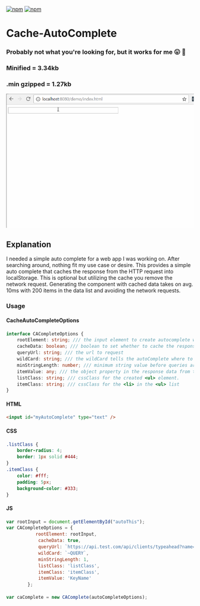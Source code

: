 [![npm](https://img.shields.io/npm/v/cache-autocomplete.svg)](https://www.npmjs.com/package/cache-autocomplete)
[![npm](https://img.shields.io/npm/dt/cache-autocomplete.svg?label=npm%20downloads)](https://www.npmjs.com/package/cache-autocomplete)
# Cache-AutoComplete
### Probably not what you're looking for, but it works for me :stuck_out_tongue: :poop:

### Minified = 3.34kb 
### .min gzipped = 1.27kb

![CacheAutoComplete](screens/cacheAutoComplete.gif)

## Explanation
I needed a simple auto complete for a web app I was working on.
After searching around, nothing fit my use case or desire. 
This provides a simple auto complete that caches the response 
from the HTTP request into localStorage. This is optional but utilizing
the cache you remove the network request. Generating the component with
cached data takes on avg. 10ms with 200 items in the data list and avoiding
the network requests.

### Usage


#### CacheAutoCompleteOptions 
```ts
interface CACompleteOptions {
    rootElement: string; /// the input element to create autocomplete with
    cacheData: boolean; /// boolean to set whether to cache the response
    queryUrl: string; /// the url to request
    wildCard: string; /// the wildCard tells the autoComplete where to inject the root element's value into the query
    minStringLength: number; /// minimum string value before queries are sent for autocompletion.
    itemValue: any; /// the object property in the response data from the server.
    listClass: string; /// cssClass for the created <ul> element.
    itemClass: string; /// cssClass for the <li> in the <ul> list
}
```
#### HTML
```html
<input id="myAutoComplete" type="text" />
```
#### CSS
```css
.listClass {
    border-radius: 4;
    border: 1px solid #444;
}
.itemClass {
    color: #fff;
    padding: 5px;
    background-color: #333;
}
```
#### JS
```js
var rootInput = document.getElementById("autoThis");
var CACompleteOptions = {
           rootElement: rootInput,
            cacheData: true,
            queryUrl: `https://api.test.com/api/clients/typeahead?name=~QUERY&apikey=84`,
            wildCard: `~QUERY`,
            minStringLength: 1,
            listClass: 'listClass',
            itemClass: 'itemClass',
            itemValue: 'KeyName'
        };

var caComplete = new CAComplete(autoCompleteOptions);

```
